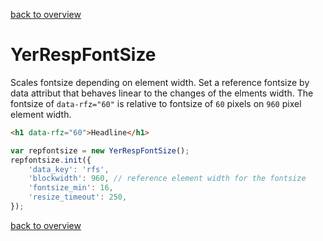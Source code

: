 [back to overview](../README.markdown#assets)

YerRespFontSize
===========

Scales fontsize depending on element width. Set a reference fontsize by data attribut that behaves linear to the changes of the elments width. The fontsize of `data-rfz="60"` is relative to fontsize of `60` pixels on `960` pixel element width.

````html
<h1 data-rfz="60">Headline</h1>
````

````javascript
var repfontsize = new YerRespFontSize();
repfontsize.init({
	'data_key': 'rfs',
	'blockwidth': 960, // reference element width for the fontsize
	'fontsize_min': 16,
	'resize_timeout': 250,
});
````

[back to overview](../README.markdown#assets)